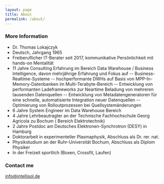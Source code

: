 ```yaml
---
layout: page
title: About
permalink: /about/
---
```


### More Information

- Dr. Thomas Lokajczyk
- Deutsch, Jahrgang 1965
- Freiberuflicher IT-Berater seit 2017, kommunikative Persönlichkeit mit hands-on Mentalität
- 11 Jahre Consulting Erfahrung im Bereich Data Warehouse / Business Intelligence, davon mehrjährige Erfahrung und Fokus auf
-- Business-Realtime-Systeme
-- hochperformante DWHs auf Basis von MPP-In-Memory-Datenbanken im Multi-Terabyte-Bereich
-- Entwicklung von performanten Ladeframeworks zur Neartime Beladung von mehreren tausenden Datenquellen
-- Entwicklung von Metadatengeneratoren für eine schnelle, automatisierte Integration neuer Datenquellen
-- Optimierung von Rolloutprozessen bei Quellsystemänderungen
- 6 Jahre System Engineer im Data Warehouse Bereich
- 4 Jahre Lehrbeautragter an der Technische Fachhochschule Georg Agricola zu Bochum ( Bereich Elektrotechnik)
- 2 Jahre Postdoc am Deutsches Elektronen-Synchrotron (DESY) in Hamburg
- Doktorarbeit in experimenteller Plasmaphysik, Abschluss als Dr. rer. nat.
- Physikstudium an der Ruhr-Universität Bochum, Abschluss als Diplom Physiker
- In der Freizeit sportlich (Boxen, Crossfit, Laufen)

### Contact me

[info@intellisol.de](mailto:info@intellisol.de)
